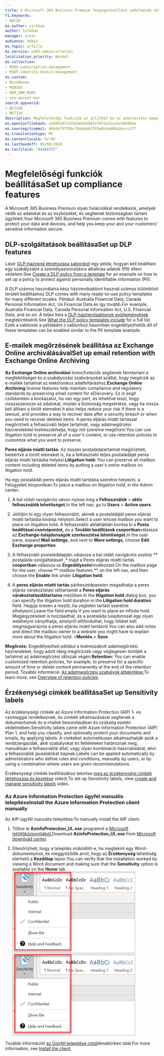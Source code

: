```yaml
---
title: A Microsoft 365 Business Premium fenyegetéselleni védelmének növelése
f1.keywords:
- NOCSH
ms.author: sirkkuw
author: Sirkkuw
manager: scotv
audience: Admin
ms.topic: article
ms.service: o365-administration
localization_priority: Normal
ms.collection:
- M365-subscription-management
- M365-identity-device-management
ms.custom:
- MiniMaven
- MSB365
- OKR_SMB_M365
- seo-marvel-mar
search.appverid:
- BCS160
- MET150
description: Megfelelőségi funkciók at állíthat be az adatvesztés megelőzése és az ügyfelek bizalmas adatainak biztonsága érdekében.
ms.openlocfilehash: a3405207cd7d2d6565807ef0f3a51acbcb80409a
ms.sourcegitcommit: 46644f9778bc70ab6d62783e0a1e60ba2eccc27f
ms.translationtype: MT
ms.contentlocale: hu-HU
ms.lasthandoff: 05/08/2020
ms.locfileid: "44165737"
---
```

# <a name="set-up-compliance-features"></a><span data-ttu-id="8ce9c-103">Megfelelőségi funkciók beállítása</span><span class="sxs-lookup"><span data-stu-id="8ce9c-103">Set up compliance features</span></span>

<span data-ttu-id="8ce9c-104">A Microsoft 365 Business Premium olyan funkciókkal rendelkezik, amelyek védik az adatokat és az eszközöket, és segítenek biztonságban tartani ügyfeleit.</span><span class="sxs-lookup"><span data-stu-id="8ce9c-104">Your Microsoft 365 Business Premium comes with features to protect your data and devices, and help you keep your and your customers' sensitive information secure.</span></span>

## <a name="set-up-dlp-features"></a><span data-ttu-id="8ce9c-105">DLP-szolgáltatások beállítása</span><span class="sxs-lookup"><span data-stu-id="8ce9c-105">Set up DLP features</span></span>

<span data-ttu-id="8ce9c-106">Lásd: [DLP-házirend létrehozása sablonból](https://docs.microsoft.com/microsoft-365/compliance/create-a-dlp-policy-from-a-template) egy példa, hogyan kell beállítani egy szabályzatot a személyazonosításra alkalmas adatok (PII) elleni védelem.</span><span class="sxs-lookup"><span data-stu-id="8ce9c-106">See [Create a DLP policy from a template](https://docs.microsoft.com/microsoft-365/compliance/create-a-dlp-policy-from-a-template) for an example on how to set up a policy to protect against personally identifiable information (PII).</span></span> 
  
<span data-ttu-id="8ce9c-107">A DLP számos használatra kész házirendsablont használ számos különböző területi beállításhoz.</span><span class="sxs-lookup"><span data-stu-id="8ce9c-107">DLP comes with many ready-to-use policy templates for many different locales.</span></span> <span data-ttu-id="8ce9c-108">Például: Australia Financial Data, Canada Personal Information Act, Us Financial Data és így tovább.</span><span class="sxs-lookup"><span data-stu-id="8ce9c-108">For example, Australia Financial Data, Canada Personal Information Act, U.S. Financial Data, and so on.</span></span> <span data-ttu-id="8ce9c-109">A teljes lista a [DLP-házirendsablonok gyűjteményének](https://docs.microsoft.com/microsoft-365/compliance/what-the-dlp-policy-templates-include) megtekintéséről.</span><span class="sxs-lookup"><span data-stu-id="8ce9c-109">See [What the DLP policy templates include](https://docs.microsoft.com/microsoft-365/compliance/what-the-dlp-policy-templates-include) for a full list.</span></span> <span data-ttu-id="8ce9c-110">Ezek a sablonok a példaként ii sablonhoz hasonlóan engedélyezhetők.</span><span class="sxs-lookup"><span data-stu-id="8ce9c-110">All of these templates can be enabled similar to the PII template example.</span></span> 
  
## <a name="set-up-email-retention-with-exchange-online-archiving"></a><span data-ttu-id="8ce9c-111">E-mailek megőrzésének beállítása az Exchange Online archiválásával</span><span class="sxs-lookup"><span data-stu-id="8ce9c-111">Set up email retention with Exchange Online Archiving</span></span>

 <span data-ttu-id="8ce9c-112">**Az Exchange Online archiválási** licencfunkciók segítenek fenntartani a megfelelőséget és a szabályozási szabványokat azáltal, hogy megőrzik az e-mailek tartalmát az elektronikus adatfeltáráshoz.</span><span class="sxs-lookup"><span data-stu-id="8ce9c-112">**Exchange Online Archiving** license features help maintain compliance and regulatory standards by preserving email content for eDiscovery.</span></span> <span data-ttu-id="8ce9c-113">Ez is segít csökkenteni a kockázatot, ha van egy pert, és lehetővé teszi, hogy visszaszerezze az adatokat, miután a biztonság megsértése, vagy ha vissza kell állítani a törölt elemeket.</span><span class="sxs-lookup"><span data-stu-id="8ce9c-113">It also helps reduce your risk if there is a lawsuit, and provides a way to recover data after a security breach or when you need to recover deleted items.</span></span> <span data-ttu-id="8ce9c-114">A peres eljárás miatti tartással megőrizheti a felhasználó teljes tartalmát, vagy adatmegőrzési házirendekkel testreszabhatja, hogy mit szeretne megőrizni.</span><span class="sxs-lookup"><span data-stu-id="8ce9c-114">You can use litigation hold to preserve all of a user's content, or use retention policies to customize what you want to preserve.</span></span>
  
<span data-ttu-id="8ce9c-115">**Peres eljárás miatti tartás:** Az összes postaládatartalmat megőrizheti, beleértve a törölt elemeket is, ha a felhasználó teljes postaládáját peres eljárás miatti tartásba helyezi.</span><span class="sxs-lookup"><span data-stu-id="8ce9c-115">**Litigation hold:** You can preserve all mailbox content including deleted items by putting a user's entire mailbox on litigation hold.</span></span> 
    
<span data-ttu-id="8ce9c-116">Ha egy postaládát peres eljárás miatti tartásba szeretne helyezni, a Felügyeleti központban:</span><span class="sxs-lookup"><span data-stu-id="8ce9c-116">To place a mailbox on litigation hold, in the Admin center:</span></span>
    
1. <span data-ttu-id="8ce9c-117">A bal oldali navigációs sávon nyissa meg a **Felhasználók** \> **aktív felhasználók lehetőséget.**</span><span class="sxs-lookup"><span data-stu-id="8ce9c-117">In the left nav, go to **Users** \> **Active users**.</span></span>
    
2. <span data-ttu-id="8ce9c-118">Jelöljön ki egy olyan felhasználót, akinek a postaládáját peres eljárás miatti tartásba kívánja helyezni.</span><span class="sxs-lookup"><span data-stu-id="8ce9c-118">Select a user whose mailbox you want to place on litigation hold.</span></span> <span data-ttu-id="8ce9c-119">A felhasználói ablaktáblán bontsa ki a **Posta beállításai csomópontot,** és a **További beállítások csoportban**válassza az **Exchange-tulajdonságok szerkesztése lehetőséget.**</span><span class="sxs-lookup"><span data-stu-id="8ce9c-119">In the user pane, expand **Mail settings**, and next to **More settings**, choose **Edit Exchange properties**.</span></span>
    
3. <span data-ttu-id="8ce9c-120">A felhasználó postaládalapján válassza a bal oldali navigációs eszköz \*\* postaláda-szolgáltatásait ,\* majd a Peres eljárás miatti tartás **csoportban** válassza az **Engedélyezés**hivatkozást.</span><span class="sxs-lookup"><span data-stu-id="8ce9c-120">On the mailbox page for the user, choose \*\* mailbox features \*\* on the left nav, and then choose the **Enable** link under **Litigation hold**.</span></span>
    
4. <span data-ttu-id="8ce9c-121">A **peres eljárás miatti tartás** párbeszédpanelen megadhatja a peres eljárás várakoztatási időtartamát a **Peres eljárás várakoztatásidőtartama** mezőben.</span><span class="sxs-lookup"><span data-stu-id="8ce9c-121">In the **litigation hold** dialog box, you can specify the litigation hold duration in the **Litigation hold duration** field.</span></span> <span data-ttu-id="8ce9c-122">Hagyja üresen a mezőt, ha végtelen tartást szeretne elhelyezni.</span><span class="sxs-lookup"><span data-stu-id="8ce9c-122">Leave the field empty if you want to place an infinite hold.</span></span> <span data-ttu-id="8ce9c-123">Megjegyzéseket is hozzáadhat, és a postaláda tulajdonosát egy olyan webhelyre irányíthatja, amelyről előfordulhat, hogy többet kell megmagyaráznia a peres eljárás miatti tartásról.</span><span class="sxs-lookup"><span data-stu-id="8ce9c-123">You can also add notes and direct the mailbox owner to a website you might have to explain more about the litigation hold.</span></span> <span data-ttu-id="8ce9c-124">\>**Mentés.**</span><span class="sxs-lookup"><span data-stu-id="8ce9c-124">\> **Save**.</span></span>
    
<span data-ttu-id="8ce9c-125">**Megőrzés:** Engedélyezheti például a testreszabott adatmegőrzési házirendeket, hogy adott ideig megőrizzék vagy véglegesen töröljék a tartalmat az adatmegőrzési időszak végén.</span><span class="sxs-lookup"><span data-stu-id="8ce9c-125">**Retention:** You can enable customized retention policies, for example, to preserve for a specific amount of time or delete content permanently at the end of the retention period.</span></span> <span data-ttu-id="8ce9c-126">További információ: [Az adatmegőrzési szabályok áttekintése.](https://docs.microsoft.com/microsoft-365/compliance/retention-policies)</span><span class="sxs-lookup"><span data-stu-id="8ce9c-126">To learn more, see [Overview of retention policies](https://docs.microsoft.com/microsoft-365/compliance/retention-policies).</span></span>

## <a name="set-up-sensitivity-labels"></a><span data-ttu-id="8ce9c-127">Érzékenységi címkék beállítása</span><span class="sxs-lookup"><span data-stu-id="8ce9c-127">Set up Sensitivity labels</span></span>

<span data-ttu-id="8ce9c-128">Az érzékenységi címkék az Azure Information Protection (AIP) 1- es csomaggal rendelkeznek, és címkék alkalmazásával segítenek a dokumentumok és e-mailek besorolásában és szükség esetén védelmében.</span><span class="sxs-lookup"><span data-stu-id="8ce9c-128">Sensitivity labels come with Azure Information Protection (AIP) Plan 1, and help you classify, and optionally protect your documents and emails, by applying labels.</span></span> <span data-ttu-id="8ce9c-129">A címkéket automatikusan alkalmazhatják azok a rendszergazdák, akik szabályokat és feltételeket határoznak meg, manuálisan a felhasználók által, vagy olyan kombináció használatával, ahol a felhasználók javaslatokat kapnak.</span><span class="sxs-lookup"><span data-stu-id="8ce9c-129">Labels can be applied automatically by administrators who define rules and conditions, manually by users, or by using a combination where users are given recommendations.</span></span>

<span data-ttu-id="8ce9c-130">Érzékenységi címkék beállításához tekintse [meg az érzékenységi címkék létrehozása és kezelése](https://support.office.com/article/2fb96b54-7dd2-4f0c-ac8d-170790d4b8b9) videót.</span><span class="sxs-lookup"><span data-stu-id="8ce9c-130">To set up Sensitivity labels, view [create and manage sensitivity labels](https://support.office.com/article/2fb96b54-7dd2-4f0c-ac8d-170790d4b8b9) video.</span></span>



### <a name="install-the-azure-information-protection-client-manually"></a><span data-ttu-id="8ce9c-131">Az Azure Information Protection ügyfél manuális telepítése</span><span class="sxs-lookup"><span data-stu-id="8ce9c-131">Install the Azure Information Protection client manually</span></span>

<span data-ttu-id="8ce9c-132">Az AIP-ügyfél manuális telepítése:</span><span class="sxs-lookup"><span data-stu-id="8ce9c-132">To manually install the AIP client:</span></span>

1. <span data-ttu-id="8ce9c-133">Töltse le **AzinfoProtection_UL.exe** programot a [Microsoft letöltőközpontjából.](https://www.microsoft.com/download/details.aspx?id=53018)</span><span class="sxs-lookup"><span data-stu-id="8ce9c-133">Download **AzinfoProtection_UL.exe** from [Microsoft download center](https://www.microsoft.com/download/details.aspx?id=53018).</span></span>
 
2. <span data-ttu-id="8ce9c-134">Ellenőrizheti, hogy a telepítés működött-e, ha megtekint egy Word-dokumentumot, és meggyőződik arról, hogy az **Érzékenység** lehetőség elérhető a **Kezdőlap** lapon.</span><span class="sxs-lookup"><span data-stu-id="8ce9c-134">You can verify that the installation worked by viewing a Word document and making sure that the **Sensitivity** option is available on the **Home** tab.</span></span>
<br/><span data-ttu-id="8ce9c-135">![A Védelem lap legördülő menüje Egy Word-dokumentumban](../media/word-sensitivity.png)</span><span class="sxs-lookup"><span data-stu-id="8ce9c-135">![Protection tab drop-down in a Word document.](../media/word-sensitivity.png)</span></span>

<span data-ttu-id="8ce9c-136">További információt [az Ügyfél telepítése című](https://docs.microsoft.com/azure/information-protection/infoprotect-tutorial-step3)témakörben talál.</span><span class="sxs-lookup"><span data-stu-id="8ce9c-136">For more information, see [Install the client](https://docs.microsoft.com/azure/information-protection/infoprotect-tutorial-step3).</span></span>
